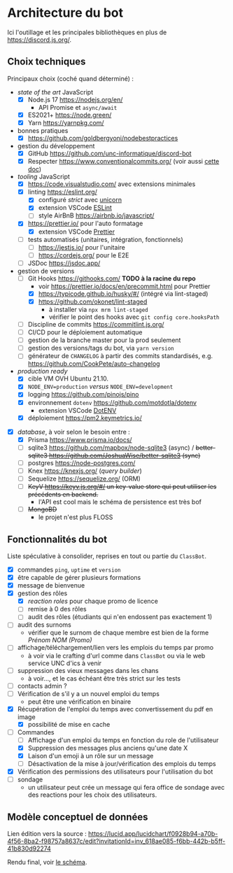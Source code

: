 # Architecture du bot

Ici l'outillage et les principales bibliothèques en plus de <https://discord.js.org/>.

## Choix techniques

Principaux choix (coché quand déterminé) :

- _state of the art_ JavaScript
  - [x] Node.js 17 <https://nodejs.org/en/>
    - API Promise et `async/await`
  - [x] ES2021+ <https://node.green/>
  - [x] Yarn <https://yarnpkg.com/>
- bonnes pratiques
  - [x] <https://github.com/goldbergyoni/nodebestpractices>
- gestion du développement
  - [x] GitHub <https://github.com/unc-informatique/discord-bot>
  - [x] Respecter <https://www.conventionalcommits.org/> (voir aussi [cette doc](https://gist.github.com/joshbuchea/6f47e86d2510bce28f8e7f42ae84c716))
- _tooling_ JavaScript
  - [x] <https://code.visualstudio.com/> avec extensions minimales
  - [x] linting <https://eslint.org/>
    - [x] configuré _strict_ avec [unicorn](https://github.com/sindresorhus/eslint-plugin-unicorn)
    - [x] extension VSCode [ESLint](https://marketplace.visualstudio.com/items?itemName=dbaeumer.vscode-eslint)
    - [ ] style AirBnB <https://airbnb.io/javascript/>
  - [x] <https://prettier.io/> pour l'auto formatage
    - [x] extension VSCode [Prettier](https://marketplace.visualstudio.com/items?itemName=esbenp.prettier-vscode)
  - [ ] tests automatisés (unitaires, intégration, fonctionnels)
    - [ ] <https://jestjs.io/> pour l'unitaire
    - [ ] <https://cordejs.org/> pour le E2E
  - [ ] JSDoc <https://jsdoc.app/>
- gestion de versions
  - [ ] Git Hooks <https://githooks.com/> **TODO à la racine du repo**
    - voir <https://prettier.io/docs/en/precommit.html> pour Prettier
    - [x] <https://typicode.github.io/husky/#/> (intégré via lint-staged)
    - [x] <https://github.com/okonet/lint-staged>
      - à installer via `npx mrm lint-staged`
      - vérifier le point des hooks avec `git config core.hooksPath`
  - [ ] Discipline de commits <https://commitlint.js.org/>
  - [ ] CI/CD pour le déploiement automatique
  - [ ] gestion de la branche master pour la prod seulement
  - [ ] gestion des versions/tags du bot, via `yarn version`
  - [ ] générateur de `CHANGELOG` à partir des commits standardisés, e.g. <https://github.com/CookPete/auto-changelog>
- _production ready_
  - [x] cible VM OVH Ubuntu 21.10.
  - [x] `NODE_ENV=production` _versus_ `NODE_ENV=development`
  - [x] logging <https://github.com/pinojs/pino>
  - [x] environnement `dotenv` <https://github.com/motdotla/dotenv>
    - extension VSCode [DotENV](https://marketplace.visualstudio.com/items?itemName=mikestead.dotenv)
  - [x] déploiement <https://pm2.keymetrics.io/>
- [x] _database_, à voir selon le besoin entre :
  - [x] Prisma <https://www.prisma.io/docs/>
  - [ ] sqlite3 <https://github.com/mapbox/node-sqlite3> (async) / ~~better-sqlite3 <https://github.com/JoshuaWise/better-sqlite3> (sync)~~
  - [ ] postgres <https://node-postgres.com/>
  - [ ] Knex <https://knexjs.org/> (_query builder_)
  - [ ] Sequelize <https://sequelize.org/> (ORM)
  - [ ] ~~KeyV <https://keyv.js.org/#/> un key-value store qui peut utiliser les précédents en backend.~~
    - l'API est cool mais le schéma de persistence est très bof
  - [ ] ~~MongoBD~~
    - le projet n'est plus FLOSS

## Fonctionnalités du bot

Liste spéculative à consolider, reprises en tout ou partie du `ClassBot`.

- [x] commandes `ping`, `uptime` et `version`
- [x] être capable de gérer plusieurs formations
- [x] message de bienvenue
- [X] gestion des rôles
  - [x] _reaction roles_ pour chaque promo de licence
  - [ ] remise à 0 des rôles
  - [ ] audit des rôles (étudiants qui n'en endossent pas exactement 1)
- [ ] audit des surnoms
  - vérifier que le surnom de chaque membre est bien de la forme _Prénom NOM (Promo)_
- [ ] affichage/téléchargement/lien vers les emplois du temps par promo
  - à voir via le crafting d'url comme dans `ClassBot` ou via le web service UNC d'ics à venir
- [ ] suppression des vieux messages dans les chans
  - à voir..., et le cas échéant être très strict sur les tests
- [ ] contacts admin ?
- [ ] Vérification de s'il y a un nouvel emploi du temps
  - peut être une vérification en binaire
- [X] Récupération de l'emploi du temps avec convertissement du pdf en image
  - [X] possibilité de mise en cache
- [ ] Commandes
  - [ ] Affichage d'un emploi du temps en fonction du role de l'utilisateur
  - [X] Suppression des messages plus anciens qu'une date X
  - [X] Laison d'un emoji à un rôle sur un message
  - [ ] Désactivation de la mise à jour/vérification des emplois du temps
- [X] Vérification des permissions des utilisateurs pour l'utilisation du bot
- [ ] sondage
  - un utilisateur peut crée un message qui fera office de sondage avec des reactions pour les choix des utilisateurs.

## Modèle conceptuel de données

Lien édition vers la source : <https://lucid.app/lucidchart/f0928b94-a70b-4f56-8ba2-f98757a8637c/edit?invitationId=inv_618ae085-f6bb-442b-b5ff-41b830d92274>

Rendu final, voir [le schéma](Schema_BotDiscord.pdf).
